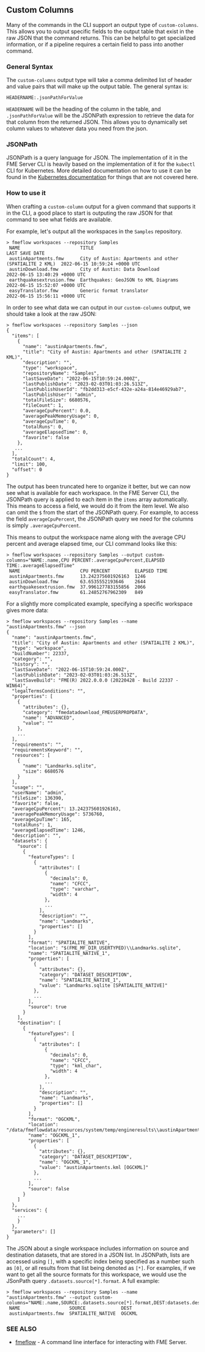 ## Custom Columns

Many of the commands in the CLI support an output type of `custom-columns`. This allows you to output specific fields to the output table that exist in the raw JSON that the command returns. This can be helpful to get specialized information, or if a pipeline requires a certain field to pass into another command.

### General Syntax

The `custom-columns` output type will take a comma delimited list of header and value pairs that will make up the output table. The general syntax is:
```
HEADERNAME:.jsonPathForValue
```
`HEADERNAME` will be the heading of the column in the table, and `.jsonPathForValue` will be the JSONPath expression to retrieve the data for that column from the returned JSON. This allows you to dynamically set column values to whatever data you need from the json.

### JSONPath

JSONPath is a query language for JSON. The implementation of it in the FME Server CLI is heavily based on the implementation of it for the `kubectl` CLI for Kubernetes. More detailed documentation on how to use it can be found in the [Kubernetes documentation](https://kubernetes.io/docs/reference/kubectl/jsonpath/) for things that are not covered here.

### How to use it

When crafting a `custom-column` output for a given command that supports it in the CLI, a good place to start is outputing the raw JSON for that command to see what fields are available.

For example, let's output all the workspaces in the `Samples` repository.

```
> fmeflow workspaces --repository Samples
 NAME                      TITLE                                                    LAST SAVE DATE                
 austinApartments.fmw      City of Austin: Apartments and other (SPATIALITE 2 KML)  2022-06-15 10:59:24 +0000 UTC 
 austinDownload.fmw        City of Austin: Data Download                            2022-06-15 13:40:29 +0000 UTC 
 earthquakesextrusion.fmw  Earthquakes: GeoJSON to KML Diagrams                     2022-06-15 15:52:07 +0000 UTC 
 easyTranslator.fmw        Generic format translator                                2022-06-15 15:56:11 +0000 UTC
```
In order to see what data we can output in our `custom-columns` output, we should take a look at the raw JSON:
```
> fmeflow workspaces --repository Samples --json
{
  "items": [
    {
      "name": "austinApartments.fmw",
      "title": "City of Austin: Apartments and other (SPATIALITE 2 KML)",
      "description": "",
      "type": "workspace",
      "repositoryName": "Samples",
      "lastSaveDate": "2022-06-15T10:59:24.000Z",
      "lastPublishDate": "2023-02-03T01:03:26.513Z",
      "lastPublishUserId": "fb2dd313-e5cf-432e-a24a-814e46929ab7",
      "lastPublishUser": "admin",
      "totalFileSize": 6680576,
      "fileCount": 1,
      "averageCpuPercent": 0.0,
      "averagePeakMemoryUsage": 0,
      "averageCpuTime": 0,
      "totalRuns": 0,
      "averageElapsedTime": 0,
      "favorite": false
    },
   ...
  ],
  "totalCount": 4,
  "limit": 100,
  "offset": 0
}
```
The output has been truncated here to organize it better, but we can now see what is available for each workspace. In the FME Server CLI, the JSONPath query is applied to each item in the `items` array automatically. This means to access a field, we would do it from the item level. We also can omit the `$` from the start of the JSONPath query. For example, to access the field `averageCpuPercent`, the JSONPath query we need for the columns is simply `.averageCpuPercent`.

This means to output the workspace name along with the average CPU percent and average elapsed time, our CLI command looks like this:
```
> fmeflow workspaces --repository Samples --output custom-columns="NAME:.name,CPU PERCENT:.averageCpuPercent,ELAPSED TIME:.averageElapsedTime"
 NAME                      CPU PERCENT         ELAPSED TIME 
 austinApartments.fmw      13.242375601926163  1246         
 austinDownload.fmw        63.6535552193646    2644         
 earthquakesextrusion.fmw  37.996127783155856  2066         
 easyTranslator.fmw        61.24852767962309   849
```

For a slightly more complicated example, specifying a specific workspace gives more data:
```
> fmeflow workspaces --repository Samples --name "austinApartments.fmw" --json
{
  "name": "austinApartments.fmw",
  "title": "City of Austin: Apartments and other (SPATIALITE 2 KML)",
  "type": "workspace",
  "buildNumber": 22337,
  "category": "",
  "history": "",
  "lastSaveDate": "2022-06-15T10:59:24.000Z",
  "lastPublishDate": "2023-02-03T01:03:26.513Z",
  "lastSaveBuild": "FME(R) 2022.0.0.0 (20220428 - Build 22337 - WIN64)",
  "legalTermsConditions": "",
  "properties": [
    {
      "attributes": {},
      "category": "fmedatadownload_FMEUSERPROPDATA",
      "name": "ADVANCED",
      "value": ""
    },
    ...
  ],
  "requirements": "",
  "requirementsKeyword": "",
  "resources": [
    {
      "name": "Landmarks.sqlite",
      "size": 6680576
    }
  ],
  "usage": "",
  "userName": "admin",
  "fileSize": 136390,
  "favorite": false,
  "averageCpuPercent": 13.242375601926163,
  "averagePeakMemoryUsage": 5736760,
  "averageCpuTime": 165,
  "totalRuns": 1,
  "averageElapsedTime": 1246,
  "description": "",
  "datasets": {
    "source": [
      {
        "featureTypes": [
          {
            "attributes": [
              {
                "decimals": 0,
                "name": "CFCC",
                "type": "varchar",
                "width": 4
              },
              ...
            ],
            "description": "",
            "name": "Landmarks",
            "properties": []
          }
        ],
        "format": "SPATIALITE_NATIVE",
        "location": "$(FME_MF_DIR_USERTYPED)\\Landmarks.sqlite",
        "name": "SPATIALITE_NATIVE_1",
        "properties": [
          {
            "attributes": {},
            "category": "DATASET_DESCRIPTION",
            "name": "SPATIALITE_NATIVE_1",
            "value": "Landmarks.sqlite [SPATIALITE_NATIVE]"
          },
          ...
        ],
        "source": true
      }
    ],
    "destination": [
      {
        "featureTypes": [
          {
            "attributes": [
              {
                "decimals": 0,
                "name": "CFCC",
                "type": "kml_char",
                "width": 4
              },
              ...
            ],
            "description": "",
            "name": "Landmarks",
            "properties": []
          }
        ],
        "format": "OGCKML",
        "location": "/data/fmeflowdata/resources/system/temp/engineresults\\austinApartments.kml",
        "name": "OGCKML_1",
        "properties": [
          {
            "attributes": {},
            "category": "DATASET_DESCRIPTION",
            "name": "OGCKML_1",
            "value": "austinApartments.kml [OGCKML]"
          },
          ...
        ],
        "source": false
      }
    ]
  },
  "services": {
    ...
    }
  },
  "parameters": []
}
```

The JSON about a single workspace includes information on source and destination datasets, that are stored in a JSON list. In JSONPath, lists are accessed using `[]`, with a specific index being specified as a number such as `[0]`, or all results from that list being denoted as `[*]`. For examples, if we want to get all the source formats for this workspace, we would use the JSonPath query `.datasets.source[*].format`. A full example:

```
> fmeflow workspaces --repository Samples --name "austinApartments.fmw" --output custom-columns="NAME:.name,SOURCE:.datasets.source[*].format,DEST:datasets.destination[*].format"
 NAME                  SOURCE             DEST   
 austinApartments.fmw  SPATIALITE_NATIVE  OGCKML
```

### SEE ALSO

* [fmeflow](fmeflow.md)	 - A command line interface for interacting with FME Server.

